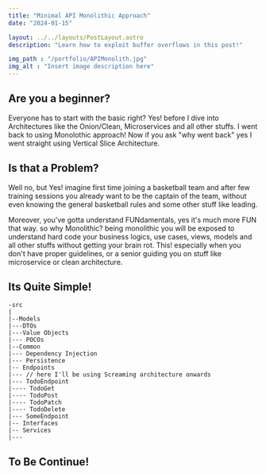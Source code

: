 ```yaml
---
title: "Minimal API Monolithic Approach"
date: "2024-01-15"

layout: ../../layouts/PostLayout.astro
description: "Learn how to exploit buffer overflows in this post!"

img_path : "/portfolio/APIMonolith.jpg"
img_alt : "Insert image description here"
---
```


## Are you a beginner?

Everyone has to start with the basic right? Yes! before I dive into Architectures like the Onion/Clean, Microservices and all other stuffs. I went back to using Monolothic approach! Now if you ask "why went back" yes I went straight using Vertical Slice Architecture.

## Is that a Problem?

Well no, but Yes! imagine first time joining a basketball team and after few training sessions you already want to be the captain of the team, without even knowing the general basketball rules and some other stuff like leading.

Moreover, you've gotta understand FUNdamentals, yes it's much more FUN that way. so why Monolithic? being monolithic you will be exposed to understand hard code your business logics, use cases, views, models and all other stuffs without getting your brain rot. This! especially when you don't have proper guidelines, or a senior guiding you on stuff like microservice or clean architecture.

## Its Quite Simple!

```
-src
|
|--Models
|---DTOs
|---Value Objects
|--- POCOs
|--Common
|--- Dependency Injection
|--- Persistence
|-- Endpoints 
|--- // here I'll be using Screaming architecture onwards
|--- TodoEndpoint
|---- TodoGet
|---- TodoPost
|---- TodoPatch
|---- TodoDelete
|--- SomeEndpoint
|-- Interfaces
|-- Services
|--- 
```

## To Be Continue!